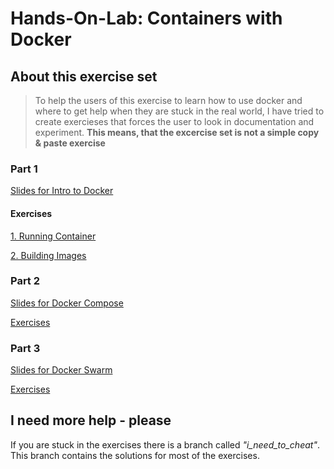 #  Hands-On-Lab: Containers with Docker

## About this exercise set

> To help the users of this exercise to learn how to use docker and where to get help when they are stuck in the real world, I have tried to create exercieses that forces the user to look in documentation and experiment.
> **This means, that the excercise set is not a simple copy & paste exercise**

### Part 1

[Slides for Intro to Docker](https://gitpitch.com/mogensen/docker-handson-training/master?grs=github&t=moon&p=1-Intro-to-docker)

#### Exercises

[1. Running Container](1-Intro-to-docker/1-running-containers)

[2. Building Images](1-Intro-to-docker/2-building-images)

### Part 2

[Slides for Docker Compose](https://gitpitch.com/mogensen/docker-handson-training/master?grs=github&t=moon&p=2-Docker-compose)

[Exercises](2-Docker-compose/Exercises.md)

### Part 3

[Slides for Docker Swarm](https://gitpitch.com/mogensen/docker-handson-training/master?grs=github&t=moon&p=3-Docker-swarm)

[Exercises](3-Docker-swarm/Exercises.md)

## I need more help - please

If you are stuck in the exercises there is a branch called _"i\_need\_to\_cheat"_.
This branch contains the solutions for most of the exercises.
